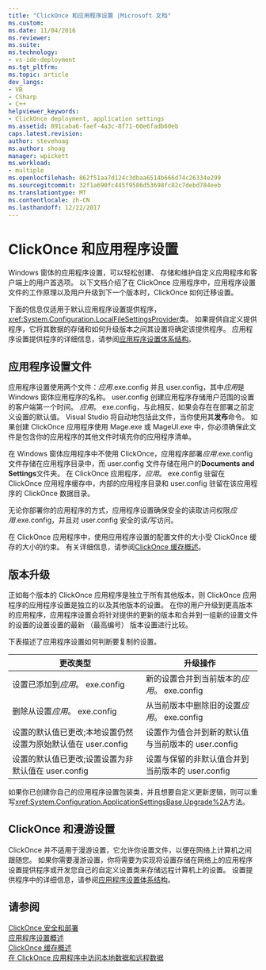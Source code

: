 ```yaml
---
title: "ClickOnce 和应用程序设置 |Microsoft 文档"
ms.custom: 
ms.date: 11/04/2016
ms.reviewer: 
ms.suite: 
ms.technology:
- vs-ide-deployment
ms.tgt_pltfrm: 
ms.topic: article
dev_langs:
- VB
- CSharp
- C++
helpviewer_keywords:
- ClickOnce deployment, application settings
ms.assetid: 891caba6-faef-4a3c-8f71-60e6fadb60eb
caps.latest.revision: 
author: stevehoag
ms.author: shoag
manager: wpickett
ms.workload:
- multiple
ms.openlocfilehash: 862f51aa7d124c3dbaa6514b666d74c26334e299
ms.sourcegitcommit: 32f1a690fc445f9586d53698fc82c7debd784eeb
ms.translationtype: MT
ms.contentlocale: zh-CN
ms.lasthandoff: 12/22/2017
---
```

# <a name="clickonce-and-application-settings"></a>ClickOnce 和应用程序设置
Windows 窗体的应用程序设置，可以轻松创建、 存储和维护自定义应用程序和客户端上的用户首选项。 以下文档介绍了在 ClickOnce 应用程序中，应用程序设置文件的工作原理以及用户升级到下一个版本时，ClickOnce 如何迁移设置。  
  
 下面的信息仅适用于默认应用程序设置提供程序，<xref:System.Configuration.LocalFileSettingsProvider>类。 如果提供自定义提供程序，它将其数据的存储和如何升级版本之间其设置将确定该提供程序。 应用程序设置提供程序的详细信息，请参阅[应用程序设置体系结构](/dotnet/framework/winforms/advanced/application-settings-architecture)。  
  
## <a name="application-settings-files"></a>应用程序设置文件  
 应用程序设置使用两个文件：*应用*.exe.config 并且 user.config，其中*应用*是 Windows 窗体应用程序的名称。 user.config 创建应用程序存储用户范围的设置的客户端第一个时间。 *应用*。 exe.config，与此相反，如果会存在在部署之前定义设置的默认值。 Visual Studio 将自动地包括此文件，当你使用其**发布**命令。 如果创建 ClickOnce 应用程序使用 Mage.exe 或 MageUI.exe 中，你必须确保此文件是包含你的应用程序的其他文件时填充你的应用程序清单。  
  
 在 Windows 窗体应用程序中不使用 ClickOnce，应用程序部署*应用*.exe.config 文件存储在应用程序目录中，而 user.config 文件存储在用户的**Documents and Settings**文件夹。 在 ClickOnce 应用程序，*应用*。 exe.config 驻留在 ClickOnce 应用程序缓存中，内部的应用程序目录和 user.config 驻留在该应用程序的 ClickOnce 数据目录。  
  
 无论你部署你的应用程序的方式，应用程序设置确保安全的读取访问权限*应用*.exe.config，并且对 user.config 安全的读/写访问。  
  
 在 ClickOnce 应用程序中，使用应用程序设置的配置文件的大小受 ClickOnce 缓存的大小的约束。 有关详细信息，请参阅[ClickOnce 缓存概述](../deployment/clickonce-cache-overview.md)。  
  
## <a name="version-upgrades"></a>版本升级  
 正如每个版本的 ClickOnce 应用程序是独立于所有其他版本，则 ClickOnce 应用程序的应用程序设置是独立的以及其他版本的设置。 在你的用户升级到更高版本的应用程序，应用程序设置会将针对提供的更新的版本和合并到一组新的设置文件的设置的设置设置的最新 （最高编号） 版本设置进行比较。  
  
 下表描述了应用程序设置如何判断要复制的设置。  
  
|更改类型|升级操作|  
|--------------------|--------------------|  
|设置已添加到*应用*。 exe.config|新的设置合并到当前版本的*应用*。 exe.config|  
|删除从设置*应用*。 exe.config|从当前版本中删除旧的设置*应用*。 exe.config|  
|设置的默认值已更改;本地设置仍然设置为原始默认值在 user.config|设置作为值合并到新的默认值与当前版本的 user.config|  
|设置的默认值已更改;设置设置为非默认值在 user.config|设置与保留的非默认值合并到当前版本的 user.config|  
  
 如果你已创建你自己的应用程序设置包装类，并且想要自定义更新逻辑，则可以重写<xref:System.Configuration.ApplicationSettingsBase.Upgrade%2A>方法。  
  
## <a name="clickonce-and-roaming-settings"></a>ClickOnce 和漫游设置  
 ClickOnce 并不适用于漫游设置，它允许你设置文件，以便在网络上计算机之间跟随您。 如果你需要漫游设置，你将需要为实现将设置存储在网络上的应用程序设置提供程序或开发您自己的自定义设置类来存储远程计算机上的设置。 设置提供程序中的详细信息，请参阅[应用程序设置体系结构](/dotnet/framework/winforms/advanced/application-settings-architecture)。  
  
## <a name="see-also"></a>请参阅  
 [ClickOnce 安全和部署](../deployment/clickonce-security-and-deployment.md)   
 [应用程序设置概述](/dotnet/framework/winforms/advanced/application-settings-overview)   
 [ClickOnce 缓存概述](../deployment/clickonce-cache-overview.md)   
 [在 ClickOnce 应用程序中访问本地数据和远程数据](../deployment/accessing-local-and-remote-data-in-clickonce-applications.md)